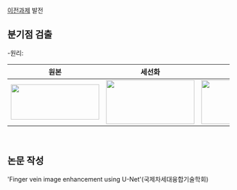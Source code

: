 [이전과제](https://github.com/Jimin980921/enhancing_fingervein_using-U-net) 발전
<br>

## 분기점 검출  
-원리:     

__원본__|__세선화__| __분기점검출__|
|:---:|:---:|:---:|
|<img src="https://user-images.githubusercontent.com/57060127/108804956-1cbae080-75e2-11eb-847f-bc6daf3e48a0.jpg" width="200" height="80">|<img src="https://user-images.githubusercontent.com/57060127/108804954-1c224a00-75e2-11eb-82c8-b3a1f015a9d5.JPG" width="200" height="100">|<img src="https://user-images.githubusercontent.com/57060127/108804959-1dec0d80-75e2-11eb-9b72-ad4a2322ace8.JPG" width="200" height="100">|  
<br>
    

## 논문 작성  
'Finger vein image enhancement using U-Net'(국제차세대융합기술학회)  
  
  
